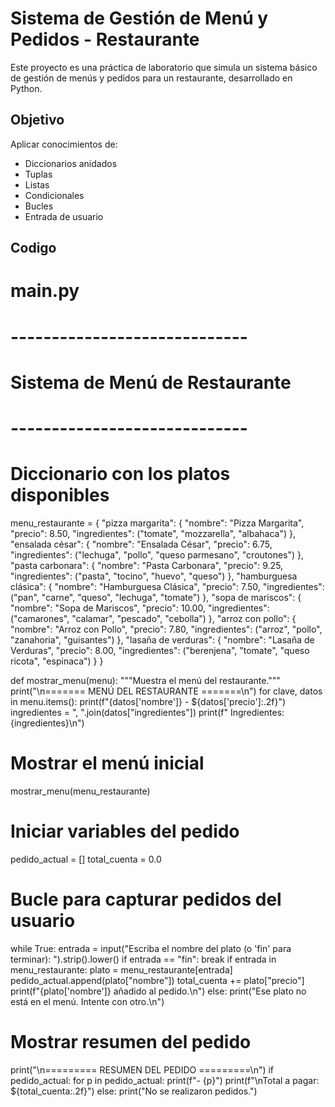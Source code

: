 # Sistema de Gestión de Menú y Pedidos - Restaurante

Este proyecto es una práctica de laboratorio que simula un sistema básico de gestión de menús y pedidos para un restaurante, desarrollado en Python.

## Objetivo

Aplicar conocimientos de:

- Diccionarios anidados
- Tuplas
- Listas
- Condicionales
- Bucles
- Entrada de usuario

## Codigo

# main.py

# -----------------------------
# Sistema de Menú de Restaurante
# -----------------------------

# Diccionario con los platos disponibles
menu_restaurante = {
    "pizza margarita": {
        "nombre": "Pizza Margarita",
        "precio": 8.50,
        "ingredientes": ("tomate", "mozzarella", "albahaca")
    },
    "ensalada césar": {
        "nombre": "Ensalada César",
        "precio": 6.75,
        "ingredientes": ("lechuga", "pollo", "queso parmesano", "croutones")
    },
    "pasta carbonara": {
        "nombre": "Pasta Carbonara",
        "precio": 9.25,
        "ingredientes": ("pasta", "tocino", "huevo", "queso")
    },
    "hamburguesa clásica": {
        "nombre": "Hamburguesa Clásica",
        "precio": 7.50,
        "ingredientes": ("pan", "carne", "queso", "lechuga", "tomate")
    },
    "sopa de mariscos": {
        "nombre": "Sopa de Mariscos",
        "precio": 10.00,
        "ingredientes": ("camarones", "calamar", "pescado", "cebolla")
    },
    "arroz con pollo": {
        "nombre": "Arroz con Pollo",
        "precio": 7.80,
        "ingredientes": ("arroz", "pollo", "zanahoria", "guisantes")
    },
    "lasaña de verduras": {
        "nombre": "Lasaña de Verduras",
        "precio": 8.00,
        "ingredientes": ("berenjena", "tomate", "queso ricota", "espinaca")
    }
}


def mostrar_menu(menu):
    """Muestra el menú del restaurante."""
    print("\n======= MENÚ DEL RESTAURANTE =======\n")
    for clave, datos in menu.items():
        print(f"{datos['nombre']} - ${datos['precio']:.2f}")
        ingredientes = ", ".join(datos["ingredientes"])
        print(f"  Ingredientes: {ingredientes}\n")


# Mostrar el menú inicial
mostrar_menu(menu_restaurante)

# Iniciar variables del pedido
pedido_actual = []
total_cuenta = 0.0

# Bucle para capturar pedidos del usuario
while True:
    entrada = input("Escriba el nombre del plato (o 'fin' para terminar): ").strip().lower()
    if entrada == "fin":
        break
    if entrada in menu_restaurante:
        plato = menu_restaurante[entrada]
        pedido_actual.append(plato["nombre"])
        total_cuenta += plato["precio"]
        print(f"{plato['nombre']} añadido al pedido.\n")
    else:
        print("Ese plato no está en el menú. Intente con otro.\n")

# Mostrar resumen del pedido
print("\n========= RESUMEN DEL PEDIDO =========\n")
if pedido_actual:
    for p in pedido_actual:
        print(f"- {p}")
    print(f"\nTotal a pagar: ${total_cuenta:.2f}")
else:
    print("No se realizaron pedidos.")

